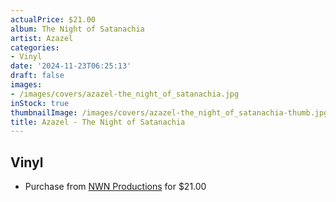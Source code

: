 ```yaml
---
actualPrice: $21.00
album: The Night of Satanachia
artist: Azazel
categories:
- Vinyl
date: '2024-11-23T06:25:13'
draft: false
images:
- /images/covers/azazel-the_night_of_satanachia.jpg
inStock: true
thumbnailImage: /images/covers/azazel-the_night_of_satanachia-thumb.jpg
title: Azazel - The Night of Satanachia
---
```


## Vinyl
* Purchase from [NWN Productions](http://shop.nwnprod.com/index.php?route=product/product&path=75&product_id=57807&sort=pd.name&order=ASC) for $21.00
